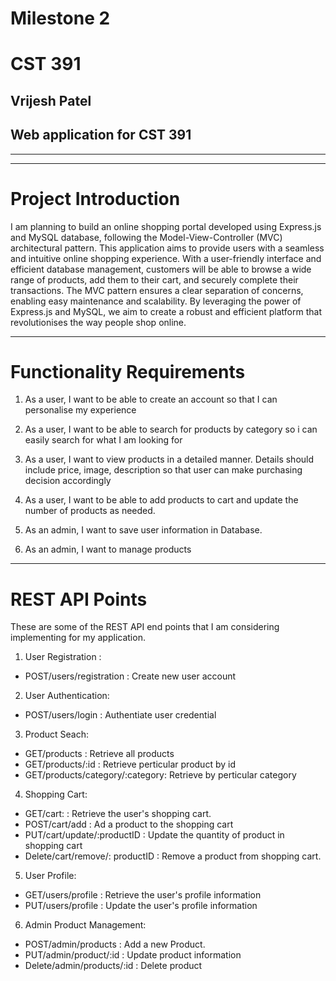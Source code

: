 # Milestone 2 
# CST 391
## Vrijesh Patel
## Web application for CST 391

--------------------------------------
--------------------------------------

# Project Introduction 
I am planning to build an online shopping portal developed using Express.js and MySQL database, following the Model-View-Controller (MVC) architectural pattern. This application aims to provide users with a seamless and intuitive online shopping experience. With a user-friendly interface and efficient database management, customers will be able to browse a wide range of products, add them to their cart, and securely complete their transactions. The MVC pattern ensures a clear separation of concerns, enabling easy maintenance and scalability. By leveraging the power of Express.js and MySQL, we aim to create a robust and efficient platform that revolutionises the way people shop online.

-------------------------------------------------

# Functionality Requirements


1.	As a user, I want to be able to create an account so that I can personalise my experience 

2.	As a user, I want to be able to search for products by category so i can easily search for what I am looking for

3.	As a user, I want to view products in a detailed manner. Details should include price, image, description so that user can make purchasing decision accordingly

4.	 As a user, I want to be able to add products to cart and update the number of products as needed.

5.	As an admin, I want to save user information in Database.

6.	As an admin, I want to manage products 
-------------------------------------------------
# REST API Points

These are some of the REST API end points that I am considering implementing for my application.

1. User Registration :
- POST/users/registration : Create new user account
2. User Authentication:
- POST/users/login : Authentiate user credential 
3. Product Seach:
- GET/products : Retrieve all products
- GET/products/:id : Retrieve perticular product by id
- GET/products/category/:category: Retrieve by perticular category
4. Shopping Cart:
- GET/cart: : Retrieve the user's shopping cart.
- POST/cart/add : Ad a product to the shopping cart
- PUT/cart/update/:productID : Update the quantity of product in shopping cart
- Delete/cart/remove/: productID : Remove a product from shopping cart.
5. User Profile:

- GET/users/profile : Retrieve the user's profile information
- PUT/users/profile : Update the user's profile information

6. Admin Product Management:
- POST/admin/products : Add a new Product.
- PUT/admin/product/:id : Update product information
- Delete/admin/products/:id : Delete product















